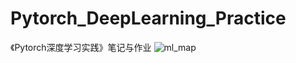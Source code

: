 # Pytorch_DeepLearning_Practice
《Pytorch深度学习实践》笔记与作业
![ml_map](https://github.com/realnghon/Pytorch_DeepLearning_Practice/assets/61865995/2ae5e820-fee4-4362-8eb8-f659e99173b9)
